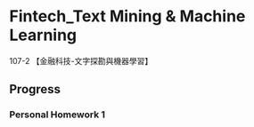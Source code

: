 # Fintech_Text Mining & Machine Learning
107-2 【金融科技-文字探勘與機器學習】
## Progress
### Personal Homework 1
